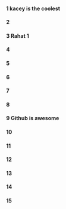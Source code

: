 #### 1 kacey is the coolest 

#### 2
#### 3 Rahat 1
#### 4
#### 5
#### 6
#### 7
#### 8
#### 9 Github is awesome 
#### 10
#### 11
#### 12
#### 13
#### 14
#### 15